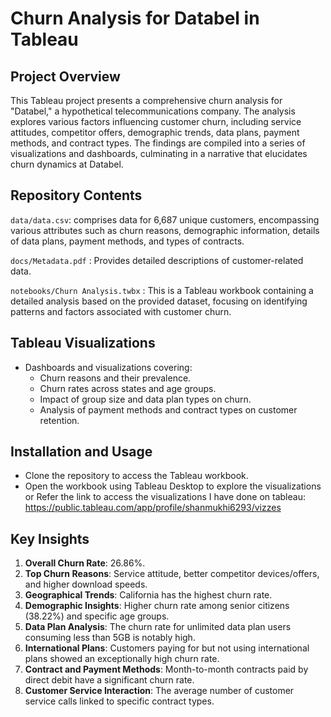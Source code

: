 # Churn Analysis for Databel in Tableau

## Project Overview
This Tableau project presents a comprehensive churn analysis for "Databel," a hypothetical telecommunications company. The analysis explores various factors influencing customer churn, including service attitudes, competitor offers, demographic trends, data plans, payment methods, and contract types. The findings are compiled into a series of visualizations and dashboards, culminating in a narrative that elucidates churn dynamics at Databel.

## Repository Contents
`data/data.csv`: comprises data for 6,687 unique customers, encompassing various attributes such as churn reasons, demographic information, details of data plans, payment methods, and types of contracts.

`docs/Metadata.pdf` :  Provides detailed descriptions of customer-related data.

`notebooks/Churn Analysis.twbx` : This is a Tableau workbook containing a detailed analysis based on the provided dataset, focusing on identifying patterns and factors associated with customer churn.

## Tableau Visualizations
- Dashboards and visualizations covering:
  - Churn reasons and their prevalence.
  - Churn rates across states and age groups.
  - Impact of group size and data plan types on churn.
  - Analysis of payment methods and contract types on customer retention.

## Installation and Usage
- Clone the repository to access the Tableau workbook.
- Open the workbook using Tableau Desktop to explore the visualizations or Refer the link to access the visualizations I have done on tableau: https://public.tableau.com/app/profile/shanmukhi6293/vizzes

## Key Insights
1. **Overall Churn Rate**: 26.86%.
2. **Top Churn Reasons**: Service attitude, better competitor devices/offers, and higher download speeds.
3. **Geographical Trends**: California has the highest churn rate.
4. **Demographic Insights**: Higher churn rate among senior citizens (38.22%) and specific age groups.
5. **Data Plan Analysis**: The churn rate for unlimited data plan users consuming less than 5GB is notably high.
6. **International Plans**: Customers paying for but not using international plans showed an exceptionally high churn rate.
7. **Contract and Payment Methods**: Month-to-month contracts paid by direct debit have a significant churn rate.
8. **Customer Service Interaction**: The average number of customer service calls linked to specific contract types.
